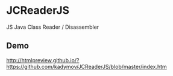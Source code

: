 JCReaderJS
==========

JS Java Class Reader / Disassembler

Demo
----
http://htmlpreview.github.io/?https://github.com/kadymov/JCReaderJS/blob/master/index.htm
